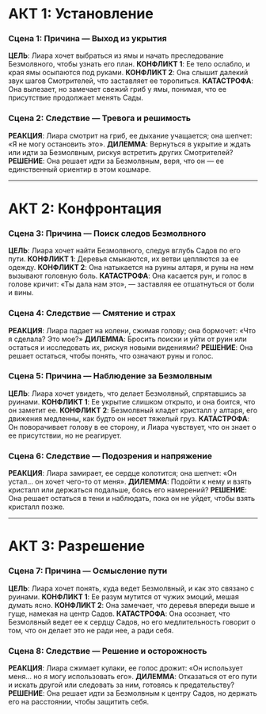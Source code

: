 # АКТ 1: Установление
### Сцена 1: Причина — Выход из укрытия
**ЦЕЛЬ**: Лиара хочет выбраться из ямы и начать преследование Безмолвного, чтобы узнать его план.
**КОНФЛИКТ 1**: Ее тело ослабло, и края ямы осыпаются под руками.
**КОНФЛИКТ 2**: Она слышит далекий звук шагов Смотрителей, что заставляет ее торопиться.
**КАТАСТРОФА**: Она вылезает, но замечает свежий гриб у ямы, понимая, что ее присутствие продолжает менять Сады.

### Сцена 2: Следствие — Тревога и решимость
**РЕАКЦИЯ**: Лиара смотрит на гриб, ее дыхание учащается; она шепчет: «Я не могу остановить это».
**ДИЛЕММА**: Вернуться в укрытие и ждать или идти за Безмолвным, рискуя встретить других Смотрителей?
**РЕШЕНИЕ**: Она решает идти за Безмолвным, веря, что он — ее единственный ориентир в этом кошмаре.

___
# АКТ 2: Конфронтация
### Сцена 3: Причина — Поиск следов Безмолвного
**ЦЕЛЬ**: Лиара хочет найти Безмолвного, следуя вглубь Садов по его пути.
**КОНФЛИКТ 1**: Деревья смыкаются, их ветви цепляются за ее одежду.
**КОНФЛИКТ 2**: Она натыкается на руины алтаря, и руны на нем вызывают головную боль.
**КАТАСТРОФА**: Она касается рун, и голос в голове кричит: «Ты дала нам это», — заставляя ее отшатнуться от боли и вины.

### Сцена 4: Следствие — Смятение и страх
**РЕАКЦИЯ**: Лиара падает на колени, сжимая голову; она бормочет: «Что я сделала? Это мое?»
**ДИЛЕММА**: Бросить поиски и уйти от руин или остаться и исследовать их, рискуя новыми видениями?
**РЕШЕНИЕ**: Она решает остаться, чтобы понять, что означают руны и голос.

### Сцена 5: Причина — Наблюдение за Безмолвным
**ЦЕЛЬ**: Лиара хочет увидеть, что делает Безмолвный, спрятавшись за руинами.
**КОНФЛИКТ 1**: Ее укрытие слишком открыто, и она боится, что он заметит ее.
**КОНФЛИКТ 2**: Безмолвный кладет кристалл у алтаря, его движения медленны, как будто он несет тяжелый груз.
**КАТАСТРОФА**: Он поворачивает голову в ее сторону, и Лиара чувствует, что он знает о ее присутствии, но не реагирует.

### Сцена 6: Следствие — Подозрения и напряжение
**РЕАКЦИЯ**: Лиара замирает, ее сердце колотится; она шепчет: «Он устал… он хочет чего-то от меня».
**ДИЛЕММА**: Подойти к нему и взять кристалл или держаться подальше, боясь его намерений?
**РЕШЕНИЕ**: Она решает остаться в тени и наблюдать, пока он не уйдет, чтобы взять кристалл позже.

___
# АКТ 3: Разрешение
### Сцена 7: Причина — Осмысление пути
**ЦЕЛЬ**: Лиара хочет понять, куда ведет Безмолвный, и как это связано с руинами.
**КОНФЛИКТ 1**: Ее разум мутится от чужих эмоций, мешая думать ясно.
**КОНФЛИКТ 2**: Она замечает, что деревья впереди выше и гуще, намекая на центр Садов.
**КАТАСТРОФА**: Она осознает, что Безмолвный ведет ее к сердцу Садов, но его медлительность говорит о том, что он делает это не ради нее, а ради себя.

### Сцена 8: Следствие — Решение и осторожность
**РЕАКЦИЯ**: Лиара сжимает кулаки, ее голос дрожит: «Он использует меня… но я могу использовать его».
**ДИЛЕММА**: Отказаться от его пути и искать другой или следовать за ним, готовясь к предательству?
**РЕШЕНИЕ**: Она решает идти за Безмолвным к центру Садов, но держать его на расстоянии, чтобы защитить себя.
